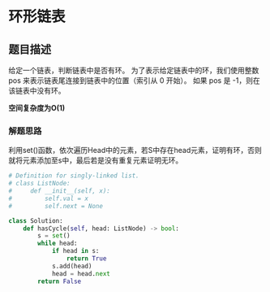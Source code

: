 # 环形链表

## 题目描述

给定一个链表，判断链表中是否有环。
为了表示给定链表中的环，我们使用整数 pos 来表示链表尾连接到链表中的位置（索引从 0 开始）。 如果 pos 是 -1，则在该链表中没有环。

**空间复杂度为O(1)**


### 解题思路

利用set()函数，依次遍历Head中的元素，若S中存在head元素，证明有环，否则就将元素添加至s中，最后若是没有重复元素证明无环。


```python
# Definition for singly-linked list.
# class ListNode:
#     def __init__(self, x):
#         self.val = x
#         self.next = None

class Solution:
    def hasCycle(self, head: ListNode) -> bool:
        s = set()
        while head:
            if head in s:
                return True
            s.add(head)
            head = head.next
        return False
```